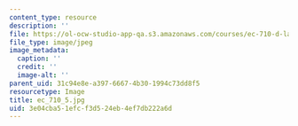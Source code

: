```yaml
---
content_type: resource
description: ''
file: https://ol-ocw-studio-app-qa.s3.amazonaws.com/courses/ec-710-d-lab-medical-technologies-for-the-developing-world-spring-2010/3e04cba51efcf3d524eb4ef7db222a6d_ec_710_5.jpg
file_type: image/jpeg
image_metadata:
  caption: ''
  credit: ''
  image-alt: ''
parent_uid: 31c94e8e-a397-6667-4b30-1994c73dd8f5
resourcetype: Image
title: ec_710_5.jpg
uid: 3e04cba5-1efc-f3d5-24eb-4ef7db222a6d
---
```


